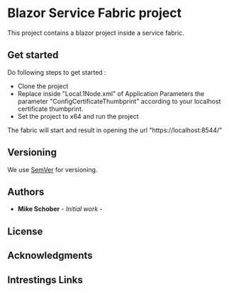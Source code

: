 # Blazor Service Fabric project

This project contains a blazor project inside a service fabric. 

## Get started

Do following steps to get started : 

- Clone the project
- Replace inside "Local.1Node.xml" of Application Parameters the parameter "ConfigCertificateThumbprint" according to your localhost certificate thumbprint.
- Set the project to x64 and run the project

The fabric will start and result in opening the url "https://localhost:8544/"

## Versioning

We use [SemVer](http://semver.org/) for versioning. 


## Authors

* **Mike Schober** - *Initial work* - 


## License



## Acknowledgments


## Intrestings Links 